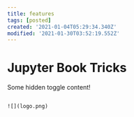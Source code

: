 ```yaml
---
title: features
tags: [posted]
created: '2021-01-04T05:29:34.340Z'
modified: '2021-01-30T03:52:19.552Z'
---
```


# Jupyter Book Tricks


Some hidden toggle content!
```{toggle}

![](logo.png)
```
